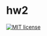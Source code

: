 # hw2

[![MIT license](https://img.shields.io/badge/license-MIT-blue.svg)](https://github.com/AntiFrizz1/fp-homework/blob/master/hw2/LICENSE)
